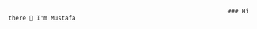                                                                   ### Hi there 👋 I'm Mustafa 
                                                                  


